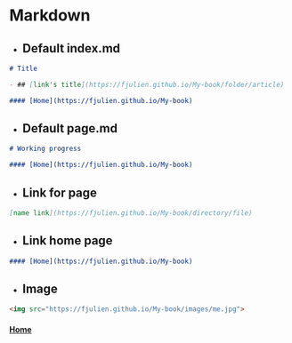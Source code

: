 # Markdown

- ## Default index.md
```md
# Title

- ## [link's title](https://fjulien.github.io/My-book/folder/article)

#### [Home](https://fjulien.github.io/My-book)
```

- ## Default page.md
```md
# Working progress

#### [Home](https://fjulien.github.io/My-book)
```

- ## Link for page 
```md
[name link](https://fjulien.github.io/My-book/directory/file)
```

- ## Link home page
```md
#### [Home](https://fjulien.github.io/My-book)
```

- ## Image 
```md
<img src="https://fjulien.github.io/My-book/images/me.jpg">
```

#### [Home](https://fjulien.github.io/My-book)
